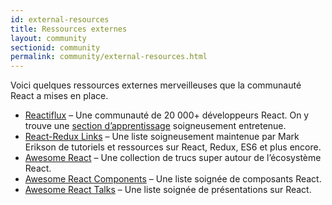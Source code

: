 ```yaml
---
id: external-resources
title: Ressources externes
layout: community
sectionid: community
permalink: community/external-resources.html
---
```


Voici quelques ressources externes merveilleuses que la communauté React a mises en place.

- [Reactiflux](https://www.reactiflux.com/) – Une communauté de 20 000+ développeurs React. On y trouve une [section d’apprentissage](https://www.reactiflux.com/learning/) soigneusement entretenue.
- [React-Redux Links](https://github.com/markerikson/react-redux-links) – Une liste soigneusement maintenue par Mark Erikson de tutoriels et ressources sur React, Redux, ES6 et plus encore.
- [Awesome React](https://github.com/enaqx/awesome-react) – Une collection de trucs super autour de l’écosystème React.
- [Awesome React Components](https://github.com/brillout/awesome-react-components) – Une liste soignée de composants React.
- [Awesome React Talks](https://github.com/tiaanduplessis/awesome-react-talks) – Une liste soignée de présentations sur React.
